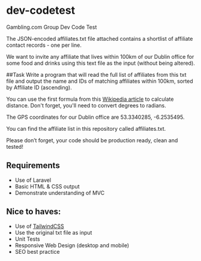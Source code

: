 # dev-codetest
Gambling.com Group Dev Code Test

The JSON-encoded affiliates.txt file attached contains a shortlist of affiliate contact records - one per line.

We want to invite any affiliate that lives within 100km of our Dublin office for some food and drinks using this text file as the input (without being altered).

##Task
Write a program that will read the full list of affiliates from this txt file and output the name and IDs of matching affiliates within 100km, sorted by Affiliate ID (ascending).

You can use the first formula from this [Wikipedia article](https://en.wikipedia.org/wiki/Great-circle_distance) to calculate distance. Don't forget, you'll need to convert degrees to radians.

The GPS coordinates for our Dublin office are 53.3340285, -6.2535495.

You can find the affiliate list in this repository called affiliates.txt.

Please don’t forget, your code should be production ready, clean and tested!

## Requirements
- Use of Laravel
- Basic HTML & CSS output
- Demonstrate understanding of MVC

## Nice to haves:
- Use of [TailwindCSS](https://tailwindcss.com/)
- Use the original txt file as input
- Unit Tests
- Responsive Web Design (desktop and mobile)
- SEO best practice
